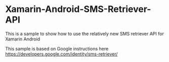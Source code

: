 # Xamarin-Android-SMS-Retriever-API
This is a sample to show how to use the relatively new SMS retriever API for Xamarin Android

This sample is based on Google instructions here
https://developers.google.com/identity/sms-retriever/
